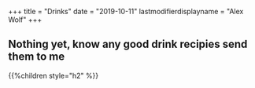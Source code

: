 +++
title = "Drinks"
date = "2019-10-11"
lastmodifierdisplayname = "Alex Wolf"
+++


## Nothing yet, know any good drink recipies send them to me 

{{%children style="h2" %}}

